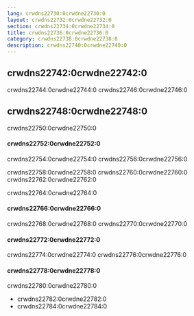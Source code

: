 ```yaml
---
lang: crwdns22730:0crwdne22730:0
layout: crwdns22732:0crwdne22732:0
section: crwdns22734:0crwdne22734:0
title: crwdns22736:0crwdne22736:0
category: crwdns22738:0crwdne22738:0
description: crwdns22740:0crwdne22740:0
---
```


## crwdns22742:0crwdne22742:0
crwdns22744:0crwdne22744:0 crwdns22746:0crwdne22746:0

## crwdns22748:0crwdne22748:0
crwdns22750:0crwdne22750:0

#### crwdns22752:0crwdne22752:0
crwdns22754:0crwdne22754:0 crwdns22756:0crwdne22756:0

crwdns22758:0crwdne22758:0 crwdns22760:0crwdne22760:0 crwdns22762:0crwdne22762:0

crwdns22764:0crwdne22764:0

#### crwdns22766:0crwdne22766:0
crwdns22768:0crwdne22768:0 crwdns22770:0crwdne22770:0

#### crwdns22772:0crwdne22772:0
crwdns22774:0crwdne22774:0 crwdns22776:0crwdne22776:0

#### crwdns22778:0crwdne22778:0
crwdns22780:0crwdne22780:0
- crwdns22782:0crwdne22782:0
- crwdns22784:0crwdne22784:0
